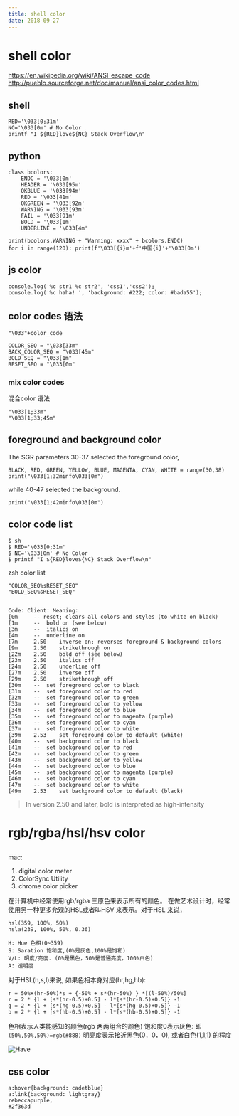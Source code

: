 ```yaml
---
title: shell color
date: 2018-09-27
---
```

# shell color
https://en.wikipedia.org/wiki/ANSI_escape_code
http://pueblo.sourceforge.net/doc/manual/ansi_color_codes.html

## shell

    RED='\033[0;31m'
    NC='\033[0m' # No Color
    printf "I ${RED}love${NC} Stack Overflow\n"


## python

    class bcolors:
        ENDC = '\033[0m'
        HEADER = '\033[95m'
        OKBLUE = '\033[94m'
        RED = '\033[41m'
        OKGREEN = '\033[92m'
        WARNING = '\033[93m'
        FAIL = '\033[91m'
        BOLD = '\033[1m'
        UNDERLINE = '\033[4m'

    print(bcolors.WARNING + "Warning: xxxx" + bcolors.ENDC)
    for i in range(120): print(f'\033[{i}m'+f'中国{i}'+'\033[0m')    

## js color
    console.log('%c str1 %c str2', 'css1','css2');
    console.log('%c haha! ', 'background: #222; color: #bada55');

## color codes 语法

    "\033"+color_code

    COLOR_SEQ = "\033[33m"
    BACK_COLOR_SEQ = "\033[45m"
    BOLD_SEQ = "\033[1m"
    RESET_SEQ = "\033[0m"

### mix color codes
混合color 语法

    "\033[1;33m"
    "\033[1;33;45m"

## foreground and background color
The SGR parameters 30-37 selected the foreground color,

    BLACK, RED, GREEN, YELLOW, BLUE, MAGENTA, CYAN, WHITE = range(30,38)
    print("\033[1;32minfo\033[0m")

while 40-47 selected the background.

    print("\033[1;42minfo\033[0m")

## color code list

    $ sh
    $ RED='\033[0;31m'
    $ NC='\033[0m' # No Color
    $ printf "I ${RED}love${NC} Stack Overflow\n"

zsh color list

    "COLOR_SEQ%sRESET_SEQ"
    "BOLD_SEQ%sRESET_SEQ"


    Code: Client: Meaning:
    [0m     -- reset; clears all colors and styles (to white on black)
    [1m     --  bold on (see below)
    [3m     --  italics on
    [4m     --  underline on
    [7m     2.50    inverse on; reverses foreground & background colors
    [9m     2.50    strikethrough on
    [22m    2.50    bold off (see below)
    [23m    2.50    italics off
    [24m    2.50    underline off
    [27m    2.50    inverse off
    [29m    2.50    strikethrough off
    [30m    --  set foreground color to black
    [31m    --  set foreground color to red
    [32m    --  set foreground color to green
    [33m    --  set foreground color to yellow
    [34m    --  set foreground color to blue
    [35m    --  set foreground color to magenta (purple)
    [36m    --  set foreground color to cyan
    [37m    --  set foreground color to white
    [39m    2.53    set foreground color to default (white)
    [40m    --  set background color to black
    [41m    --  set background color to red
    [42m    --  set background color to green
    [43m    --  set background color to yellow
    [44m    --  set background color to blue
    [45m    --  set background color to magenta (purple)
    [46m    --  set background color to cyan
    [47m    --  set background color to white
    [49m    2.53    set background color to default (black)

>  In version 2.50 and later, bold is interpreted as high-intensity


# rgb/rgba/hsl/hsv color
## 
mac:
1. digital color meter
1. ColorSync Utility
2. chrome color picker

在计算机中经常使用rgb/rgba 三原色来表示所有的颜色。 
在做艺术设计时，经常使用另一种更多允观的HSL或者叫HSV 来表示。对于HSL 来说， 


    hsl(359, 100%, 50%)
    hsla(239, 100%, 50%, 0.36)

	H: Hue 色相(0~359)
	S: Saration 饱和度,(0%是灰色,100%是饱和)
	V/L: 明度/亮度. (0%是黑色，50%是普通亮度，100%白色)
    A: 透明度

对于HSL(h,s,l)来说, 如果色相本身对应(hr,hg,hb):

	r = 50%+(hr-50%)*s + {-50% + s*(hr-50%) } *[(l-50%)/50%]
	r = 2 * {l + [s*(hr-0.5)+0.5] - l*[s*(hr-0.5)+0.5]} -1
	g = 2 * {l + [s*(hg-0.5)+0.5] - l*[s*(hg-0.5)+0.5]} -1
	b = 2 * {l + [s*(hb-0.5)+0.5] - l*[s*(hb-0.5)+0.5]} -1

色相表示人类能感知的颜色(rgb 两两组合的颜色)
饱和度0表示灰色: 即`(50%,50%,50%)=rgb(#888)`
明亮度表示接近黑色(0，0，0), 或者白色(1,1,1) 的程度

![Have](/img/ria.color.hue.png)

## css color

    a:hover{background: cadetblue}
    a:link{background: lightgray}
    rebeccapurple, 
    #2f363d
